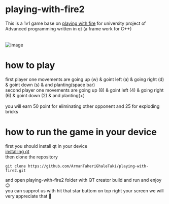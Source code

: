 # playing-with-fire2
This is a 1v1 game base on [playing with fire](https://www.crazygames.com/game/playing-with-fire-2)
for university project of Advanced programming written in qt  (a frame work for C++)<br><br><br>
![image](https://user-images.githubusercontent.com/88885103/180598955-91c706c6-2386-477f-b524-1d424800766f.png)
# how to play 
first  player one movements are going up (w) & goint left (a) & going right (d) & goint down (s) & and planting(space bar)<br>
second player one movements are going up (8) & goint left (4) & going right (6) & goint down (2) & and planting(+)<br><br>
you will earn 50 point for eliminating other opponent and 25 for exploding bricks
# how to run the game in your device 
first you should install qt in your device <br>
[installing qt](https://doc.qt.io/qt-5/gettingstarted.html#:~:text=Installing%20Qt,platform%20operating%20system%20and%20compiler)
<br>
then clone the repository
```
git clone https://github.com/ArmanTaheriGhaleTaki/playing-with-fire2.git
```
and open playing-with-fire2 folder with QT creator build and run and enjoy :wink:<br>
you can supprot us with hit that star buttom on top right your screen we will very appreciate that :pray:
